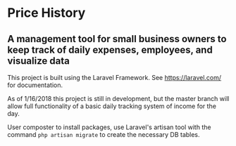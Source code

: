 # Price History

##  A management tool for small business owners to keep track of daily expenses, employees, and visualize data

This project is built using the Laravel Framework. See https://laravel.com/ for documentation.

As of 1/16/2018 this project is still in development, but the master branch will allow full functionality of a basic daily tracking system of income for the day. 

User composter to install packages, use Laravel's artisan tool with the command `php artisan migrate` to create the necessary DB tables.  
